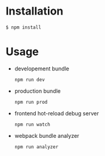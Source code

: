# Installation
```sh
$ npm install
```
# Usage
- developement bundle
  ```
  npm run dev
  ```
- production bundle
  ```
  npm run prod
  ```
- frontend hot-reload debug server
  ```
  npm run watch
  ```
- webpack bundle analyzer
  ```
  npm run analyzer
  ```
